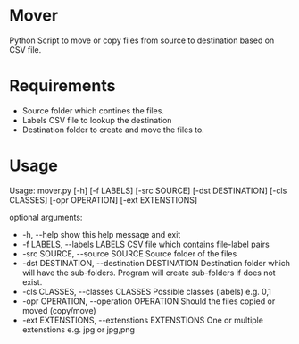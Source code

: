 # Mover
Python Script to move or copy files from source to destination based on CSV file.

# Requirements
- Source folder which contines the files.
- Labels CSV file to lookup the destination
- Destination folder to create and move the files to.

# Usage
Usage: mover.py [-h] [-f LABELS] [-src SOURCE] [-dst DESTINATION]
                [-cls CLASSES] [-opr OPERATION] [-ext EXTENSTIONS]

optional arguments:
- -h, --help            show this help message and exit
- -f LABELS, --labels LABELS
                        CSV file which contains file-label pairs
- -src SOURCE, --source SOURCE
                        Source folder of the files
- -dst DESTINATION, --destination DESTINATION
                        Destination folder which will have the sub-folders.
                        Program will create sub-folders if does not exist.
- -cls CLASSES, --classes CLASSES
                        Possible classes (labels) e.g. 0,1
- -opr OPERATION, --operation OPERATION
                        Should the files copied or moved (copy/move)
- -ext EXTENSTIONS, --extenstions EXTENSTIONS
                        One or multiple extenstions e.g. jpg or jpg,png
